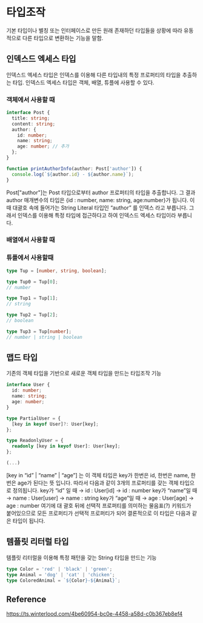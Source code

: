 # 타입조작

기본 타입이나 별칭 또는 인터페이스로 만든 원래 존재하던 타입들을 상황에 따라 유동적으로 다른 타입으로 변환하는 기능을 말함.

## 인덱스드 엑세스 타입

인덱스드 엑세스 타입은 인덱스를 이용해 다른 타입내의 특정 프로퍼티의 타입을 추출하는 타입. 인덱스드 엑세스 타입은 객체, 배열, 튜플에 사용할 수 있다.

### 객체에서 사용할 때

```ts
interface Post {
  title: string;
  content: string;
  author: {
    id: number;
    name: string;
    age: number; // 추가
  };
}

function printAuthorInfo(author: Post['author']) {
  console.log(`${author.id} - ${author.name}`);
}
```

Post["author"]는 Post 타입으로부터 author 프로퍼티의 타입을 추출합니다. 그 결과 author 매개변수의 타입은 {id : number, name: string, age:number}가 됩니다.
이때 대괄호 속에 들어가는 String Literal 타입인 “author” 를 인덱스 라고 부릅니다. 그래서 인덱스를 이용해 특정 타입에 접근하다고 하여 인덱스드 엑세스 타입이라 부릅니다.

### 배열에서 사용할 때

### 튜플에서 사용할때

```ts
type Tup = [number, string, boolean];

type Tup0 = Tup[0];
// number

type Tup1 = Tup[1];
// string

type Tup2 = Tup[2];
// boolean

type Tup3 = Tup[number];
// number | string | boolean
```

## 맵드 타입

기존의 객체 타입을 기반으로 새로운 객체 타입을 만드는 타입조작 기능

```ts
interface User {
  id: number;
  name: string;
  age: number;
}

type PartialUser = {
  [key in keyof User]?: User[key];
};

type ReadonlyUser = {
  readonly [key in keyof User]: User[key];
};

(...)
```

[key in “id” | “name” | “age”] 는 이 객체 타입은 key가 한번은 id, 한번은 name, 한번은 age가 된다는 뜻 입니다. 따라서 다음과 같이 3개의 프로퍼티를 갖는 객체 타입으로 정의됩니다.
key가 “id” 일 때 → id : User[id] → id : number
key가 “name”일 때 → name : User[user] → name : string
key가 “age”일 때 → age : User[age] → age : number
여기에 대 괄호 뒤에 선택적 프로퍼티를 의미하는 물음표(?) 키워드가 붙어있으므로 모든 프로퍼티가 선택적 프로퍼티가 되어 결론적으로 이 타입은 다음과 같은 타입이 됩니다.

## 템플릿 리터럴 타입

템플릿 리터럴을 이용해 특정 패턴을 갖는 String 타입을 만드는 기능

```ts
type Color = 'red' | 'black' | 'green';
type Animal = 'dog' | 'cat' | 'chicken';
type ColoredAnimal = `${Color}-${Animal}`;
```

## Reference

https://ts.winterlood.com/4be60954-bc0e-4458-a58d-c0b367eb8ef4
